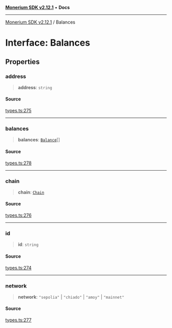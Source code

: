 [**Monerium SDK v2.12.1**](../README.md) • **Docs**

---

[Monerium SDK v2.12.1](../README.md) / Balances

# Interface: Balances

## Properties

### address

> **address**: `string`

#### Source

[types.ts:275](https://github.com/monerium/js-monorepo/blob/5fda91f95d4a7935be7ec580e05eb73520a9a0dd/packages/sdk/src/types.ts#L275)

---

### balances

> **balances**: [`Balance`](Balance.md)[]

#### Source

[types.ts:278](https://github.com/monerium/js-monorepo/blob/5fda91f95d4a7935be7ec580e05eb73520a9a0dd/packages/sdk/src/types.ts#L278)

---

### chain

> **chain**: [`Chain`](../type-aliases/Chain.md)

#### Source

[types.ts:276](https://github.com/monerium/js-monorepo/blob/5fda91f95d4a7935be7ec580e05eb73520a9a0dd/packages/sdk/src/types.ts#L276)

---

### id

> **id**: `string`

#### Source

[types.ts:274](https://github.com/monerium/js-monorepo/blob/5fda91f95d4a7935be7ec580e05eb73520a9a0dd/packages/sdk/src/types.ts#L274)

---

### network

> **network**: `"sepolia"` \| `"chiado"` \| `"amoy"` \| `"mainnet"`

#### Source

[types.ts:277](https://github.com/monerium/js-monorepo/blob/5fda91f95d4a7935be7ec580e05eb73520a9a0dd/packages/sdk/src/types.ts#L277)
